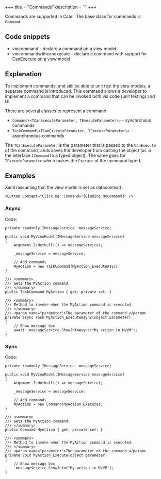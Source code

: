 +++
title = "Commands" 
description = ""
+++

Commands are supported in Catel. The base class for commands is `Command`.

## Code snippets

-   vmcommand - declare a command on a view model
-   vmcommandwithcanexecute - declare a command with support for CanExecute on a view model

## Explanation

To implement commands, and still be able to unit test the view models, a separate command is introduced. This command allows a developer to implement a command that can be invoked both via code (unit testing) and UI.

There are several classes to represent a command:

- `Command\<TCanExecuteParameter, TExecuteParameter\>` - synchronous commands
- `TaskCommand\<TCanExecuteParameter, TExecuteParameter\>` - asynchronous commands

The `TCanExecuteParameter` is the parameter that is passed to the `CanExecute` of the command, ands saves the developer from casting the object (as in the interface `ICommand` to a typed object). The same goes for `TExecuteParameter` which makes the `Execute` of the command typed.

## Examples

Xaml (assuming that the view model is set as datacontext):

```
<Button Content="Click me" Command="{Binding MyCommand}" />
```

### Async

Code:

```
private readonly IMessageService _messageService;
 
public void MyViewModel(IMessageService messageService)
{
    Argument.IsNotNull(() => messageService);
 
    _messageService = messageService;

    // Add commands
    MyAction = new TaskCommand(MyAction_ExecuteAsyc);
}

/// <summary>
/// Gets the MyAction command.
/// </summary>
public TaskCommand MyAction { get; private set; }

/// <summary>
/// Method to invoke when the MyAction command is executed.
/// </summary>
/// <param name="parameter">The parameter of the command.</param>
private async Task MyAction_ExecuteAsync(object parameter)
{
    // Show message box
    await _messageService.ShowInfoAsync("My action in MVVM");
}
```

### Sync

Code:

```
private readonly IMessageService _messageService;
 
public void MyViewModel(IMessageService messageService)
{
    Argument.IsNotNull(() => messageService);
 
    _messageService = messageService;

    // Add commands
    MyAction = new Command(MyAction_Execute);
}

/// <summary>
/// Gets the MyAction command.
/// </summary>
public Command MyAction { get; private set; }

/// <summary>
/// Method to invoke when the MyAction command is executed.
/// </summary>
/// <param name="parameter">The parameter of the command.</param>
private void MyAction_Execute(object parameter)
{
    // Show message box
    _messageService.ShowInfo("My action in MVVM");
}
```

